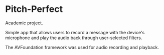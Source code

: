 # Pitch-Perfect

Academic project.

Simple app that allows users to record a message with the device's microphone and play the audio back through user-selected filters. 

The AVFoundation framework was used for audio recording and playback.
